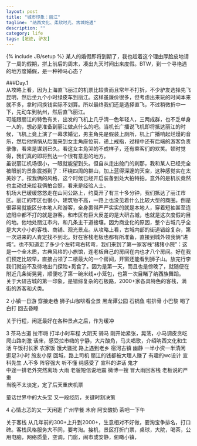 ```yaml
---
layout: post
title: "城市印象：丽江"
tagline: "纳西文化、柔软时光、古城艳遇"
description: ""
category: life
tags: [足迹, 驴友]
---
```

{% include JB/setup %}
某人的婚假即将到期了，我也趁着这个理由厚脸皮地请了一周的假期，拼上前后的周末，凑出九天时间出来度假。BTW，到一个寻艳遇的地方度婚假，是一种神马心态？  

###Day.1  
从攻略上看，因为上海直飞丽江的机票比较贵而且常年不打折，不少驴友选择先飞昆明，然后坐九个小时绿皮车到丽江。这样虽廉价很多，但考虑出来玩的时间本来就不多，拿时间换钱实际不划算。所以最终我们还是选择直飞，不过稍微折中一下，先动车到杭州，然后直飞丽江。  
可能跟丽江的特色有关，出发的飞机上几乎清一色年轻人，三两成群，也不乏单身一人的，想必是准备到丽江做点什么的吧。当机长广播说飞机即将抵达丽江的时候，飞机上竟上演了一幕求婚记，男主角先是假装上厕所，机上广播响起烂熳的音乐，然后他悄悄从后面来到女主角座位前，递上戒指，过程中还有后端的游客负责录像，看来是谋划已久。看这女主角哭的不成样子，还有乘客们的欢笑。顿时觉得，我们真的即将到达一个很有意思的地方。  
虽说丽江机场很小，一眼就能望到头。但自从走出舱门的刹那，我和某人已经完全被眼前的景象震撼到了：环绕四周的群山，加上蓝得深邃的天空，这种感觉实在太美妙了。按我俩的风格，这个时候已经开启装备到处大拍特拍。意外的是机长竟然也主动过来给我俩拍合照，看来是经验人士。  
机场大巴缓缓悠悠走在山间公路上，约莫开了有三十多分钟，我们抵达了丽江市区。丽江的市区也很小，建筑物不高，一路上也没见着什么比较大型的商圈。倒是很容易就能区分本地人和游客，全身裹得严严实实的就是本地人，穿着短袖甚至连遮阳伞都不打的就是游客。和市区有巨大反差的是大研古城，也就是这次度假的目的地。他地处丽江市内，和几条主干道接壤。因为商业化的原因，整个古城几乎全是大大小小的客栈、商铺、观光景点。从攻略上看，古城内部的街道错综复杂，第一次进来的人肯定找不到北。好在客栈老板也都有所准备，直接到城外领我俩“进城”。也不知道走了多少个左转弯右转弯，我们来到了第一家客栈“猪猪小院”：这是一个全木质，古典风格的小旅馆，连老板自己的房间在内也才八个房间。好在我们预定比较早，直接占领了二楼最大的一个房间，开窗还能看到狮子山。放完行李我们就迫不及待地出门探险+觅食了。因为是第一天，而且也是傍晚了，就随便在附近几条街晃晃，顺便吃了第一碗米线+小笼包，也第一次目睹了纳西族舞蹈。  
关于大研古城的第一印象，是错综复杂的石板路，2000+家各具特色的客栈，满街的游客和犬类。  



2
小镇一日游
穿接走巷  狮子山咖啡看全景  黑龙谭公园  石锅鱼  啦排骨  小巴黎  喝了白打  回去昏睡 

关于行程，闲逛最好在各种景点之后，作为缓冲

3
茶马古道  拉市嗨  打半小时车程  大阴天
骑马   刚开始紧张，晃荡，小马调皮贪吃  爬山路刺激
话床，感受拉市嗨的宁静，大片酸角，马夫唱歌，介绍呐西文化和生活
午饭村长家   农家饭  饿犬骚扰
路上遇到老乡
宿河古镇  幽静  一半小资一半清闲  逛足3小时  旅友小屋 
回城，路上司机 丽江的钱都被大理人赚了
有趣的wc设计
宣科先生  人不多  阵容强大  听不懂  纯感受了  宣科的讲话  鬼才  
中途一排老外突然离场  大雨  老爸短信说地震   微博一搜   冒大雨回客栈   老板说的严重  
当晚不太淡定，定了后天重庆机票 

童话世界中的大头宝
又一段经历，关键时刻决策

4
心情忐忑的又一天闲逛
广州早餐
木府
阿安酸奶
茶吧一下午





关于客栈  从几年前的300+上升到2000+，生意相对不好做，要淘宝争排名，打口碑。客栈风格服务大不同，要考淘。接机，景区打折门票，桌球，大院，喝茶，公用电脑，网络质量，空调，门窗，闹市或安静，俯瞰小镇，


